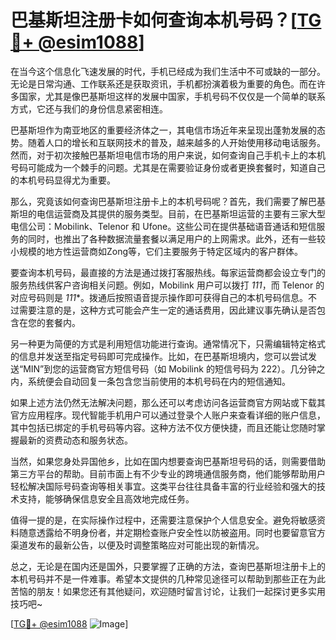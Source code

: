 # 巴基斯坦注册卡如何查询本机号码？[[TG💪+ @esim1088](https://t.me/s/esim1088)]

在当今这个信息化飞速发展的时代，手机已经成为我们生活中不可或缺的一部分。无论是日常沟通、工作联系还是获取资讯，手机都扮演着极为重要的角色。而在许多国家，尤其是像巴基斯坦这样的发展中国家，手机号码不仅仅是一个简单的联系方式，它还与我们的身份信息紧密相连。

巴基斯坦作为南亚地区的重要经济体之一，其电信市场近年来呈现出蓬勃发展的态势。随着人口的增长和互联网技术的普及，越来越多的人开始使用移动电话服务。然而，对于初次接触巴基斯坦电信市场的用户来说，如何查询自己手机卡上的本机号码可能成为一个棘手的问题。尤其是在需要验证身份或者更换套餐时，知道自己的本机号码显得尤为重要。

那么，究竟该如何查询巴基斯坦注册卡上的本机号码呢？首先，我们需要了解巴基斯坦的电信运营商及其提供的服务类型。目前，在巴基斯坦运营的主要有三家大型电信公司：Mobilink、Telenor 和 Ufone。这些公司在提供基础语音通话和短信服务的同时，也推出了各种数据流量套餐以满足用户的上网需求。此外，还有一些较小规模的地方性运营商如Zong等，它们主要服务于特定区域内的客户群体。

要查询本机号码，最直接的方法是通过拨打客服热线。每家运营商都会设立专门的服务热线供客户咨询相关问题。例如，Mobilink 用户可以拨打 *111*，而 Telenor 的对应号码则是 *111**。拨通后按照语音提示操作即可获得自己的本机号码信息。不过需要注意的是，这种方式可能会产生一定的通话费用，因此建议事先确认是否包含在您的套餐内。

另一种更为简便的方式是利用短信功能进行查询。通常情况下，只需编辑特定格式的信息并发送至指定号码即可完成操作。比如，在巴基斯坦境内，您可以尝试发送“MIN”到您的运营商官方短信号码（如 Mobilink 的短信号码为 222）。几分钟之内，系统便会自动回复一条包含您当前使用的本机号码在内的短信通知。

如果上述方法仍然无法解决问题，那么还可以考虑访问各运营商官方网站或下载其官方应用程序。现代智能手机用户可以通过登录个人账户来查看详细的账户信息，其中包括已绑定的手机号码等内容。这种方法不仅方便快捷，而且还能让您随时掌握最新的资费动态和服务状态。

当然，如果您身处异国他乡，比如在国内想要查询巴基斯坦号码的话，则需要借助第三方平台的帮助。目前市面上有不少专业的跨境通信服务商，他们能够帮助用户轻松解决国际号码查询等相关事宜。这类平台往往具备丰富的行业经验和强大的技术支持，能够确保信息安全且高效地完成任务。

值得一提的是，在实际操作过程中，还需要注意保护个人信息安全。避免将敏感资料随意透露给不明身份者，并定期检查账户安全性以防被盗用。同时也要留意官方渠道发布的最新公告，以便及时调整策略应对可能出现的新情况。

总之，无论是在国内还是国外，只要掌握了正确的方法，查询巴基斯坦注册卡上的本机号码并不是一件难事。希望本文提供的几种常见途径可以帮助到那些正在为此苦恼的朋友！如果您还有其他疑问，欢迎随时留言讨论，让我们一起探讨更多实用技巧吧~

[[TG💪+ @esim1088](https://t.me/s/esim1088) ![Image](https://i.postimg.cc/4NQfJmqS/Snipaste-2025-05-13-00-14-12.png)]